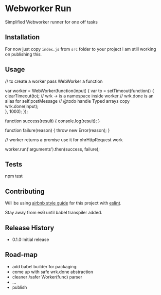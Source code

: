 Webworker Run
=========

Simplified Webworker runner for one off tasks

## Installation

For now just copy `index.js` from `src` folder to your project
I am still working on publishing this.

## Usage
  // to create a worker pass WebWorker a function

  var worker = WebWorker(function(input) {
    var to = setTimeout(function() {
      clearTimeout(to);
      // wrk -> is a namespace inside worker
      // wrk.done is an alias for self.postMessage
      // @todo handle Typed arrays copy
      wrk.done(input);  
    }, 1000);
  });

  function success(result) {
    console.log(result);
  }

  function failure(reason) {
    throw new Error(reason);
  }

  // worker returns a promise use it for xhrHttpRequest work

  worker.run('arguments').then(success, failure);

## Tests

  npm test

## Contributing

Will be using [airbnb style guide](https://github.com/airbnb/javascript) for this project with [eslint](http://eslint.org/). 

Stay away from es6 until babel transpiler added.

## Release History

* 0.1.0 Initial release

## Road-map

* add babel builder for packaging
* come up with safe wrk.done abstraction
* cleaner /safer Worker(func) parser
* ...
* publish